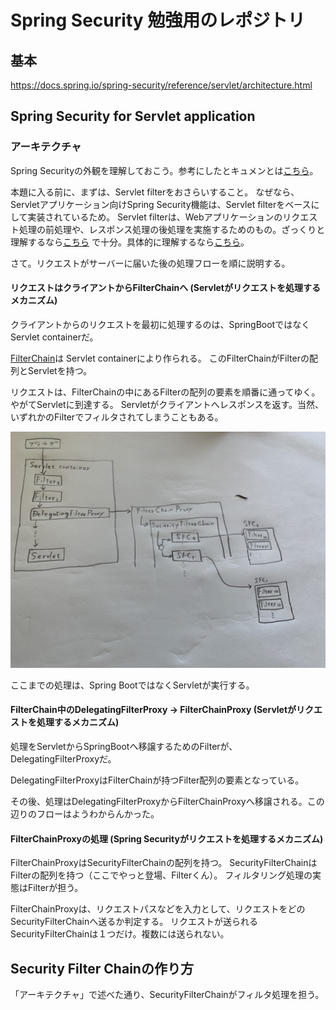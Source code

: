 # Spring Security 勉強用のレポジトリ

## 基本

https://docs.spring.io/spring-security/reference/servlet/architecture.html

## Spring Security for Servlet application

### アーキテクチャ

Spring
Securityの外観を理解しておこう。参考にしたとキュメンとは[こちら](https://docs.spring.io/spring-security/reference/servlet/architecture.html)。

本題に入る前に、まずは、Servlet filterをおさらいすること。
なぜなら、Servletアプリケーション向けSpring Security機能は、Servlet
filterをベースにして実装されているため。 Servlet
filterは、Webアプリケーションのリクエスト処理の前処理や、レスポンス処理の後処理を実施するためのもの。ざっくりと理解するなら[こちら](https://www.javadrive.jp/servlet/filter/index1.html)
で十分。具体的に理解するなら[こちら](https://docs.oracle.com/cd/E18355_01/web.1013/B31859-01/filters.htm)。

さて。リクエストがサーバーに届いた後の処理フローを順に説明する。

#### リクエストはクライアントからFilterChainへ (Servletがリクエストを処理するメカニズム)

クライアントからのリクエストを最初に処理するのは、SpringBootではなくServlet containerだ。

[FilterChain](https://docs.oracle.com/javaee/7/api/javax/servlet/FilterChain.html)は
Servlet containerにより作られる。
このFilterChainがFilterの配列とServletを持つ。

リクエストは、FilterChainの中にあるFilterの配列の要素を順番に通ってゆく。やがてServletに到達する。
Servletがクライアントへレスポンスを返す。当然、いずれかのFilterでフィルタされてしまうこともある。

![](IMG_0399.jpg)

ここまでの処理は、Spring BootではなくServletが実行する。

#### FilterChain中のDelegatingFilterProxy -> FilterChainProxy (Servletがリクエストを処理するメカニズム)

処理をServletからSpringBootへ移譲するためのFilterが、DelegatingFilterProxyだ。

DelegatingFilterProxyはFilterChainが持つFilter配列の要素となっている。

その後、処理はDelegatingFilterProxyからFilterChainProxyへ移譲される。この辺りのフローはようわからんかった。

#### FilterChainProxyの処理 (Spring Securityがリクエストを処理するメカニズム)

FilterChainProxyはSecurityFilterChainの配列を持つ。
SecurityFilterChainはFilterの配列を持つ（ここでやっと登場、Filterくん）。
フィルタリング処理の実態はFilterが担う。

FilterChainProxyは、リクエストパスなどを入力として、リクエストをどのSecurityFilterChainへ送るか判定する。
リクエストが送られるSecurityFilterChainは１つだけ。複数には送られない。

## Security Filter Chainの作り方

「アーキテクチャ」で述べた通り、SecurityFilterChainがフィルタ処理を担う。
